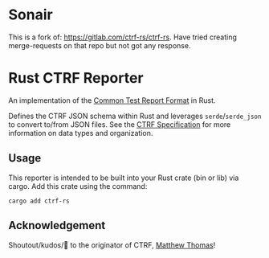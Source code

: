 # Sonair
This is a fork of: https://gitlab.com/ctrf-rs/ctrf-rs. Have tried creating merge-requests on that repo but not got any response.


# Rust CTRF Reporter

An implementation of the [Common Test Report Format](https://ctrf.io) in Rust.

Defines the CTRF JSON schema within Rust and leverages `serde`/`serde_json` to convert to/from JSON files.
See the [CTRF Specification](https://ctrf.io/docs/category/specification) for more information on data types and organization.

## Usage

This reporter is intended to be built into your Rust crate (bin or lib) via cargo. Add this crate using the command:
```
cargo add ctrf-rs
```

## Acknowledgement

Shoutout/kudos/🤘 to the originator of CTRF, [Matthew Thomas](https://github.com/Ma11hewThomas)!
